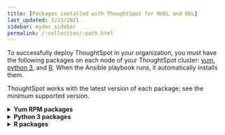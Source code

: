 ```yaml
---
title: [Packages installed with ThoughtSpot for RHEL and OEL]
last_updated: 3/23/2021
sidebar: mydoc_sidebar
permalink: /:collection/:path.html
---
```

To successfully deploy ThoughtSpot in your organization, you must have the following packages on each node of your ThoughtSpot cluster: [yum](#yum), [python 3](#pip), and [R](#r). When the Ansible playbook runs, it automatically installs them.

ThoughtSpot works with the latest version of each package; see the minimum supported version.

<details id="yum">
  <summary><strong>Yum RPM packages</strong></summary>
  {% include content/rhel/yum-rpm-packages.md %}
</details>

<details id="pip">
<summary><strong>Python 3 packages</strong></summary>
{% include content/rhel/pip-rpm-packages.md %}
</details>

<details id="r">
<summary><strong>R packages</strong></summary>
{% include content/rhel/r-rpm-packages.md %}
</details>
